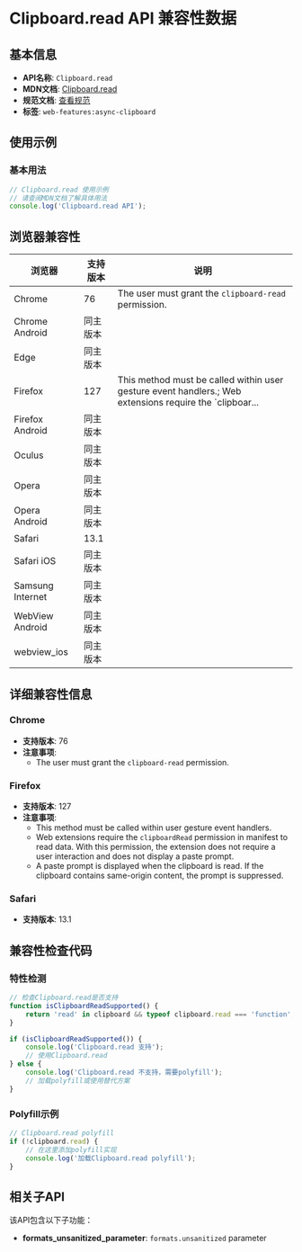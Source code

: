 # Clipboard.read API 兼容性数据

## 基本信息

- **API名称**: `Clipboard.read`
- **MDN文档**: [Clipboard.read](https://developer.mozilla.org/docs/Web/API/Clipboard/read)
- **规范文档**: [查看规范](https://w3c.github.io/clipboard-apis/#dom-clipboard-read)
- **标签**: `web-features:async-clipboard`

## 使用示例

### 基本用法

```javascript
// Clipboard.read 使用示例
// 请查阅MDN文档了解具体用法
console.log('Clipboard.read API');
```

## 浏览器兼容性

| 浏览器 | 支持版本 | 说明 |
|--------|----------|------|
| Chrome | 76 | The user must grant the `clipboard-read` permission. |
| Chrome Android | 同主版本 |  |
| Edge | 同主版本 |  |
| Firefox | 127 | This method must be called within user gesture event handlers.; Web extensions require the `clipboar... |
| Firefox Android | 同主版本 |  |
| Oculus | 同主版本 |  |
| Opera | 同主版本 |  |
| Opera Android | 同主版本 |  |
| Safari | 13.1 |  |
| Safari iOS | 同主版本 |  |
| Samsung Internet | 同主版本 |  |
| WebView Android | 同主版本 |  |
| webview_ios | 同主版本 |  |

## 详细兼容性信息

### Chrome

- **支持版本**: 76
- **注意事项**:
  - The user must grant the `clipboard-read` permission.

### Firefox

- **支持版本**: 127
- **注意事项**:
  - This method must be called within user gesture event handlers.
  - Web extensions require the `clipboardRead` permission in manifest to read data. With this permission, the extension does not require a user interaction and does not display a paste prompt.
  - A paste prompt is displayed when the clipboard is read. If the clipboard contains same-origin content, the prompt is suppressed.

### Safari

- **支持版本**: 13.1

## 兼容性检查代码

### 特性检测

```javascript
// 检查Clipboard.read是否支持
function isClipboardReadSupported() {
    return 'read' in clipboard && typeof clipboard.read === 'function';
}

if (isClipboardReadSupported()) {
    console.log('Clipboard.read 支持');
    // 使用Clipboard.read
} else {
    console.log('Clipboard.read 不支持，需要polyfill');
    // 加载polyfill或使用替代方案
}
```

### Polyfill示例

```javascript
// Clipboard.read polyfill
if (!clipboard.read) {
    // 在这里添加polyfill实现
    console.log('加载Clipboard.read polyfill');
}
```

## 相关子API

该API包含以下子功能：

- **formats_unsanitized_parameter**: `formats.unsanitized` parameter

